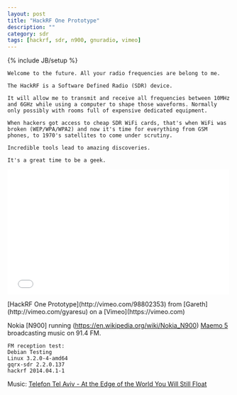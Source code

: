 ```yaml
---
layout: post
title: "HackRF One Prototype"
description: ""
category: sdr
tags: [hackrf, sdr, n900, gnuradio, vimeo]
---
```

{% include JB/setup %}

```
Welcome to the future. All your radio frequencies are belong to me. 

The HackRF is a Software Defined Radio (SDR) device. 

It will allow me to transmit and receive all frequencies between 10MHz and 6GHz while using a computer to shape those waveforms. Normally only possibly with rooms full of expensive dedicated equipment. 

When hackers got access to cheap SDR WiFi cards, that's when WiFi was broken (WEP/WPA/WPA2) and now it's time for everything from GSM phones, to 1970's satellites to come under scrutiny. 

Incredible tools lead to amazing discoveries. 

It's a great time to be a geek.
```

<iframe src="//player.vimeo.com/video/98802353" width="500" height="281" frameborder="0" webkitallowfullscreen mozallowfullscreen allowfullscreen></iframe><p>[HackRF One Prototype](http://vimeo.com/98802353) from [Gareth](http://vimeo.com/gyaresu) on a [Vimeo](https://vimeo.com)</p>

Nokia [N900] running (https://en.wikipedia.org/wiki/Nokia_N900) [Maemo 5](http://maemo.org) broadcasting music on 91.4 FM. 

    FM reception test:
    Debian Testing
    Linux 3.2.0-4-amd64
    gqrx-sdr 2.2.0.137
    hackrf 2014.04.1-1

Music: [Telefon Tel Aviv - At the Edge of the World You Will Still Float](https://www.youtube.com/watch?v=MdUQldm_RiY)


